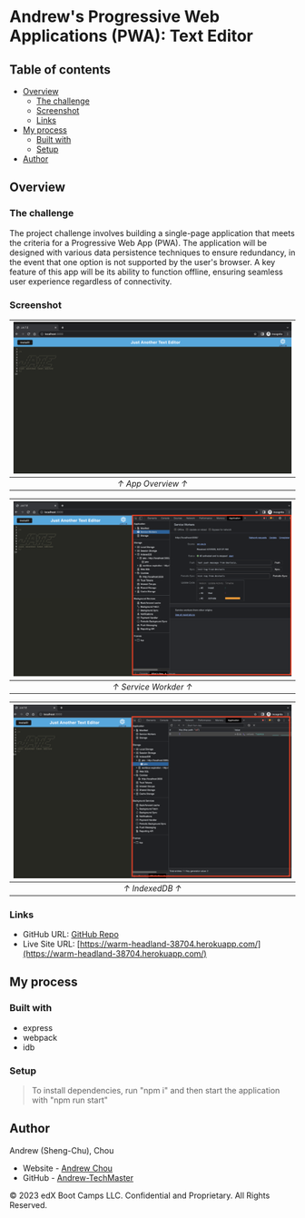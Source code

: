 # Andrew's Progressive Web Applications (PWA): Text Editor

## Table of contents

- [Overview](#overview)
  - [The challenge](#the-challenge)
  - [Screenshot](#screenshot)
  - [Links](#links)
- [My process](#my-process)
  - [Built with](#built-with)
  - [Setup](#setup)
- [Author](#author)

## Overview

### The challenge

The project challenge involves building a single-page application that meets the criteria for a Progressive Web App (PWA). The application will be designed with various data persistence techniques to ensure redundancy, in the event that one option is not supported by the user's browser. A key feature of this app will be its ability to function offline, ensuring seamless user experience regardless of connectivity.

### Screenshot

| ![screentshot01](./assets/01.png) |
| :-------------------------------: |
|        _↑ App Overview ↑_         |

| ![screentshot02](./assets/02.png) |
| :-------------------------------: |
|       _↑ Service Workder ↑_       |

| ![screentshot03](./assets/03.png) |
| :-------------------------------: |
|          _↑ IndexedDB ↑_          |

### Links

- GitHub URL: [GitHub Repo](https://github.com/Andrew-TechMaster/Andrew-UWBootcampChallenge-15-PWA-TextEditor)
- Live Site URL: [https://warm-headland-38704.herokuapp.com/](https://warm-headland-38704.herokuapp.com/)

## My process

### Built with

- express
- webpack
- idb

### Setup

> To install dependencies, run "npm i" and then start the application with "npm run start"

## Author

Andrew (Sheng-Chu), Chou

- Website - [Andrew Chou](https://andrew-techmaster.github.io/Andrew-UWBootcamp-Challenge-02/)
- GitHub - [Andrew-TechMaster](https://github.com/Andrew-TechMaster)

© 2023 edX Boot Camps LLC. Confidential and Proprietary. All Rights Reserved.
